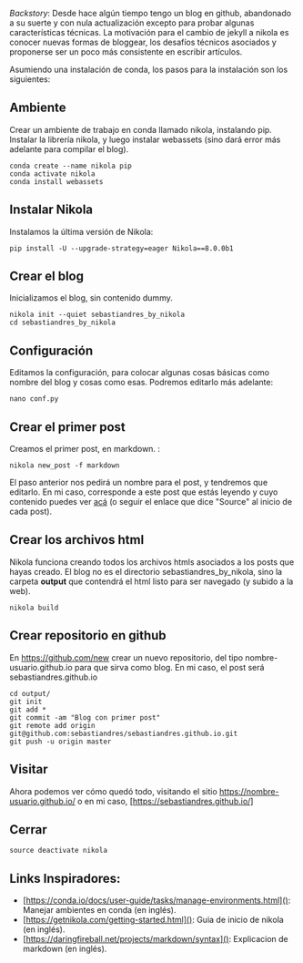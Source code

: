 <!--
.. title: Primer Post
.. slug: primer-post
.. date: 2018-05-06 01:42:46 UTC
.. tags: 
.. category: 
.. link: 
.. description: 
.. type: text
-->

*Backstory*: Desde hace algún tiempo tengo un blog en github, abandonado a su suerte y con nula actualización excepto para probar algunas características técnicas.
La motivación para el cambio de jekyll a nikola es conocer nuevas formas de bloggear, los desafíos técnicos asociados y proponerse ser un poco más consistente en escribir artículos.

Asumiendo una instalación de conda, los pasos para la instalación son los siguientes:

## Ambiente
Crear un ambiente de trabajo en conda llamado nikola, instalando pip. Instalar la librería nikola, y luego instalar webassets (sino dará error más adelante para compilar el blog).

```
conda create --name nikola pip
conda activate nikola
conda install webassets
```

## Instalar Nikola
Instalamos la última versión de Nikola:

```
pip install -U --upgrade-strategy=eager Nikola==8.0.0b1
```

## Crear el blog
Inicializamos el blog, sin contenido dummy. 

```
nikola init --quiet sebastiandres_by_nikola
cd sebastiandres_by_nikola
```

## Configuración
Editamos la configuración, para colocar algunas cosas básicas como nombre del blog y cosas como esas. Podremos editarlo más adelante: 

```
nano conf.py
```

## Crear el primer post
Creamos el primer post, en markdown. :

```
nikola new_post -f markdown
```

El paso anterior nos pedirá un nombre para el post, y tendremos que editarlo. En mi caso, corresponde a este post que estás leyendo y cuyo contenido puedes ver [acá](https://sebastiandres.github.io/posts/primer-post/index.md) (o seguir el enlace que dice "Source" al inicio de cada post).


## Crear los archivos html
Nikola funciona creando todos los archivos htmls asociados a los posts que hayas creado. El blog no es el directorio sebastiandres_by_nikola, sino la carpeta **output** que contendrá el html listo para ser navegado (y subido a la web).

```
nikola build
```

## Crear repositorio en github
En https://github.com/new crear un nuevo repositorio, del tipo nombre-usuario.github.io para que sirva como blog. En mi caso, el post será sebastiandres.github.io
```
cd output/
git init
git add *
git commit -am "Blog con primer post"
git remote add origin git@github.com:sebastiandres/sebastiandres.github.io.git
git push -u origin master
```

## Visitar
Ahora podemos ver cómo quedó todo, visitando el sitio https://nombre-usuario.github.io/ o en mi caso, [https://sebastiandres.github.io/]

## Cerrar
```
source deactivate nikola
```

## Links Inspiradores:

* [https://conda.io/docs/user-guide/tasks/manage-environments.html](): Manejar ambientes en conda (en inglés).
* [https://getnikola.com/getting-started.html](): Guia de inicio de nikola (en inglés).
* [https://daringfireball.net/projects/markdown/syntax](): Explicacion de markdown (en inglés).

